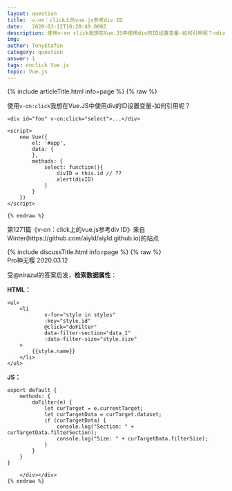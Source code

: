 ```yaml
---
layout: question
title:  v-on：click上的vue.js参考div ID
date:   2020-03-12T10:20:49.000Z
description: 使用v-on click我想在Vue.JS中使用div的ID设置变量-如何引用呢？<div id="foo" v-on click="select">...
img: 
author: TonyStafan
category: question
answer: 1
tags: onclick Vue.js
topic: Vue.js
---
```

<div class="article-root">
  <div class="article">
    {% include articleTitle.html info=page %}
    {% raw %}
    <div class="article-content"><p><font style="vertical-align: inherit;"><font style="vertical-align: inherit;">使用</font></font><code>v-on:click</code><font style="vertical-align: inherit;"><font style="vertical-align: inherit;">我想在Vue.JS中使用div的ID设置变量-如何引用呢？</font></font></p>

<pre><code>&lt;div id="foo" v-on:click="select"&gt;...&lt;/div&gt;<font></font>
<font></font>
&lt;script&gt;<font></font>
    new Vue({<font></font>
        el: '#app',<font></font>
        data: {<font></font>
        },<font></font>
        methods: {<font></font>
            select: function(){<font></font>
                divID = this.id // ??<font></font>
                alert(divID)<font></font>
            }<font></font>
        }<font></font>
    })<font></font>
&lt;/script&gt;<font></font>
</code></pre></div>
    {% endraw %}
  </div>
  <p class="winter_mark">第1271篇《v-on：click上的vue.js参考div ID》来自Winter(https://github.com/aiyld/aiyld.github.io)的站点</p>
  <div class="discuss-wrapper">
    {% include discussTitle.html info=page %}
    {% raw %}
    <div class="discuss-item">
        <div class="discuss-parent">
          <div class="discuss-meta">
            <span class="discuss-user">Pro神无樱</span>
            <span class="discuss-time">2020.03.12</span>
          </div>
          <div class="discuss-comment"><p><font style="vertical-align: inherit;"><font style="vertical-align: inherit;">受@nirazul的答案启发，</font></font><strong><font style="vertical-align: inherit;"><font style="vertical-align: inherit;">检索数据属性</font></font></strong><font style="vertical-align: inherit;"><font style="vertical-align: inherit;">：</font></font></p>

<p><strong><font style="vertical-align: inherit;"><font style="vertical-align: inherit;">HTML：</font></font></strong></p>

<pre><code>&lt;ul&gt;<font></font>
    &lt;li<font></font>
            v-for="style in styles"<font></font>
            :key="style.id"<font></font>
            @click="doFilter"<font></font>
            data-filter-section="data_1"<font></font>
            :data-filter-size="style.size"<font></font>
    &gt;<font></font>
        {{style.name}}<font></font>
    &lt;/li&gt;<font></font>
&lt;/ul&gt;<font></font>
</code></pre>

<p><strong><font style="vertical-align: inherit;"><font style="vertical-align: inherit;">JS：</font></font></strong></p>

<pre><code>export default {<font></font>
    methods: {<font></font>
        doFilter(e) {<font></font>
            let curTarget = e.currentTarget;<font></font>
            let curTargetData = curTarget.dataset;<font></font>
            if (curTargetData) {<font></font>
                console.log("Section: " + curTargetData.filterSection);<font></font>
                console.log("Size: " + curTargetData.filterSize);<font></font>
            }<font></font>
        }<font></font>
    }<font></font>
}<font></font>
</code></pre></div>
        </div></div>
    {% endraw %}
  </div>
<div>
